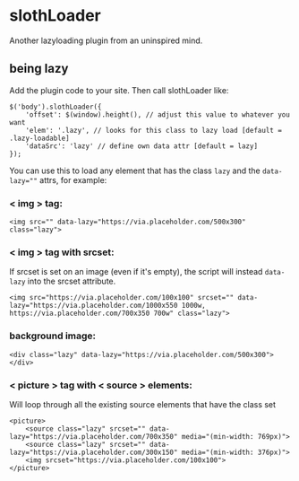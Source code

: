 # slothLoader
Another lazyloading plugin from an uninspired mind.

## being lazy
Add the plugin code to your site. Then call slothLoader like:
```
$('body').slothLoader({
    'offset': $(window).height(), // adjust this value to whatever you want
    'elem': '.lazy', // looks for this class to lazy load [default = .lazy-loadable]
    'dataSrc': 'lazy' // define own data attr [default = lazy]
});
```

You can use this to load any element that has the class `lazy` and the `data-lazy=""` attrs, for example:

### < img > tag:
```
<img src="" data-lazy="https://via.placeholder.com/500x300" class="lazy">
```

### < img > tag with srcset:
If srcset is set on an image (even if it's empty), the script will instead `data-lazy` into the srcset attribute.
```
<img src="https://via.placeholder.com/100x100" srcset="" data-lazy="https://via.placeholder.com/1000x550 1000w, https://via.placeholder.com/700x350 700w" class="lazy">
```

### background image:
```
<div class="lazy" data-lazy="https://via.placeholder.com/500x300"></div>
```

### < picture > tag with < source > elements:
Will loop through all the existing source elements that have the class set

```
<picture>
    <source class="lazy" srcset="" data-lazy="https://via.placeholder.com/700x350" media="(min-width: 769px)">
    <source class="lazy" srcset="" data-lazy="https://via.placeholder.com/300x150" media="(min-width: 376px)">
    <img srcset="https://via.placeholder.com/100x100">
</picture>
```

    
    
